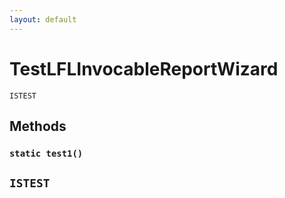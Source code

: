```yaml
---
layout: default
---
```

# TestLFLInvocableReportWizard

`ISTEST`
## Methods
### `static test1()`

`ISTEST`
---
